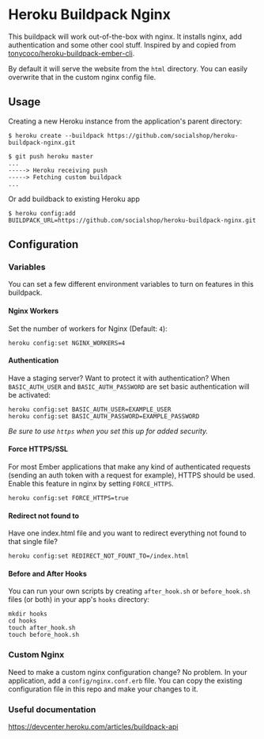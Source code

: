 # Heroku Buildpack Nginx

This buildpack will work out-of-the-box with nginx. It installs nginx, add authentication and some other cool stuff. Inspired by and copied from [tonycoco/heroku-buildpack-ember-cli](https://github.com/tonycoco/heroku-buildpack-ember-cli).

By default it will serve the website from the `html` directory. You can easily overwrite that in the custom nginx config file.

## Usage

Creating a new Heroku instance from the application's parent directory:

    $ heroku create --buildpack https://github.com/socialshop/heroku-buildpack-nginx.git

    $ git push heroku master
    ...
    -----> Heroku receiving push
    -----> Fetching custom buildpack
    ...

Or add buildback to existing Heroku app

    $ heroku config:add BUILDPACK_URL=https://github.com/socialshop/heroku-buildpack-nginx.git

## Configuration

### Variables

You can set a few different environment variables to turn on features in this buildpack.

#### Nginx Workers

Set the number of workers for Nginx (Default: `4`):

    heroku config:set NGINX_WORKERS=4

#### Authentication

Have a staging server? Want to protect it with authentication? When `BASIC_AUTH_USER` and `BASIC_AUTH_PASSWORD` are set basic authentication will be activated:

    heroku config:set BASIC_AUTH_USER=EXAMPLE_USER
    heroku config:set BASIC_AUTH_PASSWORD=EXAMPLE_PASSWORD

*Be sure to use `https` when you set this up for added security.*

#### Force HTTPS/SSL

For most Ember applications that make any kind of authenticated requests (sending an auth token with a request for example), HTTPS should be used. Enable this feature in nginx by setting `FORCE_HTTPS`.

    heroku config:set FORCE_HTTPS=true

#### Redirect not found to

Have one index.html file and you want to redirect everything not found to that single file?

    heroku config:set REDIRECT_NOT_FOUNT_TO=/index.html

#### Before and After Hooks

You can run your own scripts by creating `after_hook.sh` or `before_hook.sh` files (or both) in your app's `hooks` directory:

    mkdir hooks
    cd hooks
    touch after_hook.sh
    touch before_hook.sh

### Custom Nginx

Need to make a custom nginx configuration change? No problem. In your application, add a `config/nginx.conf.erb` file. You can copy the existing configuration file in this repo and make your changes to it.

### Useful documentation

https://devcenter.heroku.com/articles/buildpack-api
